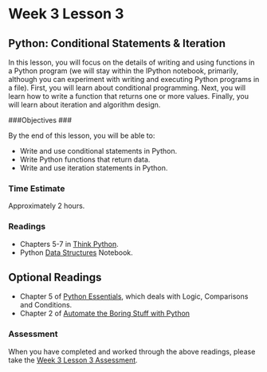 # Week 3 Lesson 3 #
## Python: Conditional Statements & Iteration ##

In this lesson, you will focus on the details of writing and using
functions in a Python program (we will stay within the IPython notebook,
primarily, although you can experiment with writing and executing Python
programs in a file). First, you will learn about conditional
programming. Next, you will learn how to write a function that returns
one or more values. Finally, you will learn about iteration and
algorithm design. 

###Objectives ###

By the end of this lesson, you will be able to:

- Write and use conditional statements in Python.
- Write Python functions that return data.
- Write and use iteration statements in Python.

### Time Estimate ###

Approximately 2 hours.

### Readings ####

- Chapters 5-7 in [Think Python](http://faculty.stedwards.edu/mikek/python/thinkpython.pdf).
- Python [Data Structures](notebooks/pydatastructures.ipynb) Notebook.

## Optional Readings ##

- Chapter 5 of [Python Essentials](http://proquest.safaribooksonline.com.proxy2.library.illinois.edu/book/programming/python/9781784390341/python-essentials/ch05_html#X2ludGVybmFsX0h0bWxWaWV3P3htbGlkPTk3ODE3ODQzOTAzNDElMkZjaDA1X2h0bWwmcXVlcnk9Y29uZGl0aW9uYWwlMjBzdGF0ZW1lbnRz), which deals with Logic, Comparisons and Conditions.
- Chapter 2 of [Automate the Boring Stuff with Python](http://proquest.safaribooksonline.com.proxy2.library.illinois.edu/book/programming/python/9781457189906)
 
### Assessment ###

When you have completed and worked through the above readings, please take the [Week 3 Lesson 3 Assessment](https://learn.illinois.edu/mod/quiz/view.php?id=1095497).
